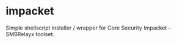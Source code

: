 impacket
===

Simple shellscript installer / wrapper for Core Security Impacket - SMBRelayx toolset.
